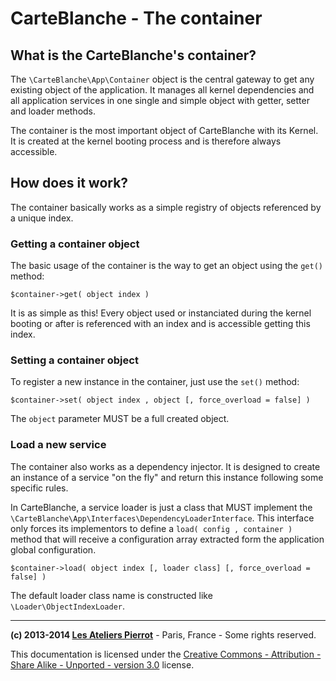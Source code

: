CarteBlanche - The container
============================


## What is the CarteBlanche's container?

The `\CarteBlanche\App\Container` object is the central gateway to get any existing object of the application.
It manages all kernel dependencies and all application services in one single and simple
object with getter, setter and loader methods.

The container is the most important object of CarteBlanche with its Kernel. It is created at
the kernel booting process and is therefore always accessible.


## How does it work?

The container basically works as a simple registry of objects referenced by a unique index.

### Getting a container object

The basic usage of the container is the way to get an object using the `get()` method:

    $container->get( object index )

It is as simple as this! Every object used or instanciated during the kernel booting or after
is referenced with an index and is accessible getting this index.

### Setting a container object

To register a new instance in the container, just use the `set()` method:

    $container->set( object index , object [, force_overload = false] )

The `object` parameter MUST be a full created object.

### Load a new service

The container also works as a dependency injector. It is designed to create an instance of
a service "on the fly" and return this instance following some specific rules.

In CarteBlanche, a service loader is just a class that MUST implement the
`\CarteBlanche\App\Interfaces\DependencyLoaderInterface`. This interface only forces its implementors to
define a `load( config , container )` method that will receive a configuration array extracted
form the application global configuration.

    $container->load( object index [, loader class] [, force_overload = false] )

The default loader class name is constructed like `\Loader\ObjectIndexLoader`.


----
**(c) 2013-2014 [Les Ateliers Pierrot](http://www.ateliers-pierrot.fr/)** - Paris, France - Some rights reserved.

This documentation is licensed under the [Creative Commons - Attribution - Share Alike - Unported - version 3.0](http://creativecommons.org/licenses/by-sa/3.0/) license.
